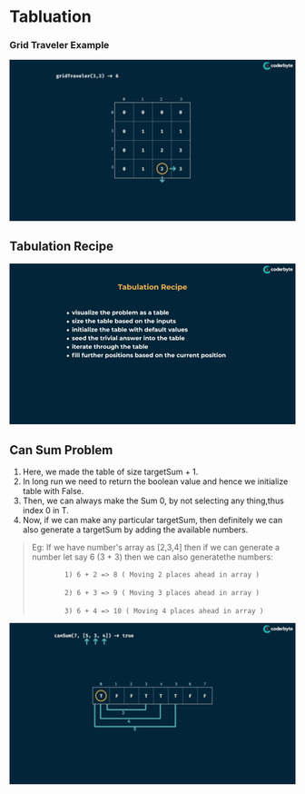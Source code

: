 # Tabluation

### Grid Traveler Example

<img src ="images/tabulation.png">

## Tabulation Recipe

<img src ="images/tabulation-1.png">


## Can Sum Problem

1. Here, we made the table of size targetSum + 1.
2. In long run we need to return the boolean value and hence we initialize table with False.
3. Then, we can always make the Sum 0, by not selecting any thing,thus index 0 in T.
4. Now, if we can make any particular targetSum, then definitely we can also generate a targetSum by adding the available numbers.
> Eg: If we have number's array as [2,3,4] then if we can generate a number let say 6 (3 + 3) then we can also generatethe numbers:
> 
>             1) 6 + 2 => 8 ( Moving 2 places ahead in array )
> 
>             2) 6 + 3 => 9 ( Moving 3 places ahead in array )
>             
>             3) 6 + 4 => 10 ( Moving 4 places ahead in array )

<img src ="images/tabulation-2.png">
